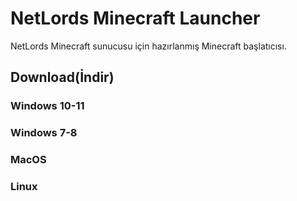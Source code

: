 # NetLords Minecraft Launcher

NetLords Minecraft sunucusu için hazırlanmış Minecraft başlatıcısı.

## Download(İndir)

### Windows 10-11

### Windows 7-8

### MacOS

### Linux
